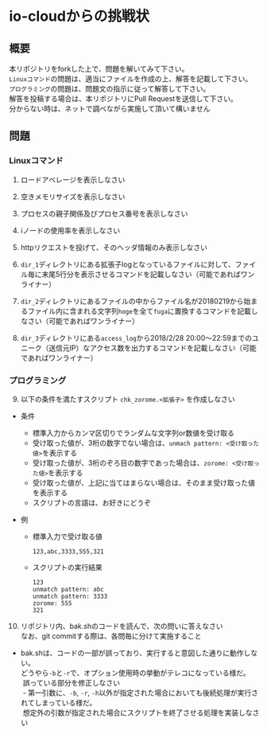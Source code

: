 io-cloudからの挑戦状
====

## 概要
本リポジトリをforkした上で、問題を解いてみて下さい。  
`Linuxコマンド`の問題は、適当にファイルを作成の上、解答を記載して下さい。  
`プログラミング`の問題は、問題文の指示に従って解答して下さい。  
解答を投稿する場合は、本リポジトリにPull Requestを送信して下さい。  
分からない時は、ネットで調べながら実施して頂いて構いません

## 問題

### Linuxコマンド

1. ロードアベレージを表示しなさい

2. 空きメモリサイズを表示しなさい

3. プロセスの親子関係及びプロセス番号を表示しなさい

4. iノードの使用率を表示しなさい

5. httpリクエストを投げて、そのヘッダ情報のみ表示しなさい

6. `dir_1`ディレクトリにある拡張子logとなっているファイルに対して、ファイル毎に末尾5行分を表示させるコマンドを記載しなさい（可能であればワンライナー）

7. `dir_2`ディレクトリにあるファイルの中からファイル名が20180219から始まるファイル内に含まれる文字列`hoge`を全て`fuga`に置換するコマンドを記載しなさい（可能であればワンライナー）

8. `dir_3`ディレクトリにある`access_log`から2018/2/28 20:00～22:59までのユニーク（送信元IP）なアクセス数を出力するコマンドを記載しなさい（可能であればワンライナー）

### プログラミング

9. 以下の条件を満たすスクリプト `chk_zorome.<拡張子>` を作成しなさい
  - 条件
    - 標準入力からカンマ区切りでランダムな文字列or数値を受け取る
    - 受け取った値が、3桁の数字でない場合は、`unmach pattern: <受け取った値>`を表示する
    - 受け取った値が、3桁のぞろ目の数字であった場合は、`zorome: <受け取った値>`を表示する
    - 受け取った値が、上記に当てはまらない場合は、そのまま受け取った値を表示する
    - スクリプトの言語は、お好きにどうぞ

  - 例
    - 標準入力で受け取る値
  
      ```
      123,abc,3333,555,321
      ```

    - スクリプトの実行結果

      ```
      123
      unmatch pattern: abc
      unmatch pattern: 3333
      zorome: 555
      321
      ```

10. リポジトリ内、bak.shのコードを読んで、次の問いに答えなさい  
なお、git commitする際は、各問毎に分けて実施すること
  - bak.shは、コードの一部が誤っており、実行すると意図した通りに動作しない。  
  どうやら`-b`と`-r`で、オプション使用時の挙動がテレコになっている様だ。  
  誤っている部分を修正しなさい  
  - 第一引数に、`-b`, `-r`, `-h`以外が指定された場合においても後続処理が実行されてしまっている様だ。  
  想定外の引数が指定された場合にスクリプトを終了させる処理を実装しなさい
